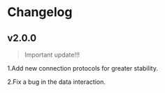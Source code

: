 # Changelog

## v2.0.0
> Important update!!!

1.Add new connection protocols for greater stability.

2.Fix a bug in the data interaction.
